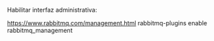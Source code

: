 Habilitar interfaz administrativa:

https://www.rabbitmq.com/management.html
rabbitmq-plugins enable rabbitmq_management

